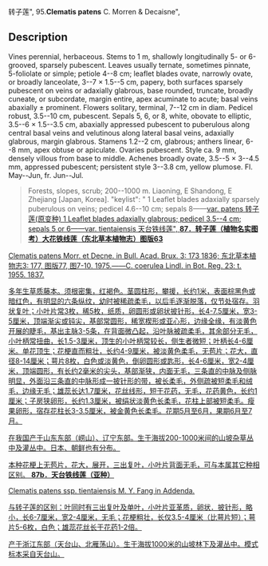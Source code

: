 转子莲",
95.**Clematis patens** C. Morren & Decaisne",

## Description
Vines perennial, herbaceous. Stems to 1 m, shallowly longitudinally 5- or 6-grooved, sparsely pubescent. Leaves usually ternate, sometimes pinnate, 5-foliolate or simple; petiole 4--8 cm; leaflet blades ovate, narrowly ovate, or broadly lanceolate, 3--7 × 1.5--5 cm, papery, both surfaces sparsely pubescent on veins or adaxially glabrous, base rounded, truncate, broadly cuneate, or subcordate, margin entire, apex acuminate to acute; basal veins abaxially ± prominent. Flowers solitary, terminal, 7--12 cm in diam. Pedicel robust, 3.5--10 cm, pubescent. Sepals 5, 6, or 8, white, obovate to elliptic, 3.5--6 × 1.5--3.5 cm, abaxially appressed pubescent to puberulous along central basal veins and velutinous along lateral basal veins, adaxially glabrous, margin glabrous. Stamens 1.2--2 cm, glabrous; anthers linear, 6--8 mm, apex obtuse or apiculate. Ovaries pubescent. Style ca. 9 mm, densely villous from base to middle. Achenes broadly ovate, 3.5--5 × 3--4.5 mm, appressed pubescent; persistent style 3--3.8 cm, yellow plumose. Fl. May--Jun, fr. Jun--Jul.

> Forests, slopes, scrub; 200--1000 m. Liaoning, E Shandong, E Zhejiang [Japan, Korea].
  "keylist": "
1 Leaflet blades adaxially sparsely puberulous on veins; pedicel 4.6--10 cm; sepals 8——<a href='/info/Clematis patens var. patens?t=foc'>var. patens 转子莲(原变种)
1 Leaflet blades adaxially glabrous; pedicel 3.5--4 cm; sepals 5 or 6——<a href='/info/Clematis patens var. tientaiensis?t=foc'>var. tientaiensis 天台铁线莲",
**87．转子莲（植物名实图考）大花铁线莲（东北草本植物志）图版63**

Clematis patens Morr. et Decne. in Bull. Acad. Brux. 3: 173 1836; 东北草本植物志3: 177, 图版77, 图7-10. 1975.——C. coerulea Lindl. in Bot. Reg. 23: t. 1955. 1837.

多年生草质藤本。须根密集，红褐色。茎圆柱形，攀援，长约1米，表面棕黑色或暗红色，有明显的六条纵纹，幼时被稀疏柔毛，以后毛逐渐脱落，仅节处宿存。羽状复叶；小叶片常3枚，稀5枚，纸质，卵圆形或卵状披针形，长4-7.5厘米，宽3-5厘米，顶端渐尖或钝尖，基部常圆形，稀宽楔形或亚心形，边缘全缘，有淡黄色开展的睫毛，基出主脉3-5条，在背面微凸起，沿叶脉被疏柔毛，其余部分无毛，小叶柄常扭曲，长1.5-3厘米，顶生的小叶柄常较长，侧生者微短；叶柄长4-6厘米。单花顶生；花梗直而粗壮，长约4-9厘米，被淡黄色柔毛，无苞片；花大，直径8-14厘米；萼片8枚，白色或淡黄色，倒卵圆形或匙形，长4-6厘米，宽2-4厘米，顶端圆形，有长约2毫米的尖头，基部渐狭，内面无毛，三条直的中脉及侧脉明显，外面沿三条直的中脉形成一披针形的带，被长柔毛，外侧疏被短柔毛和绒毛，边缘无毛；雄蕊长达1.7厘米，花丝线形，短于花药，无毛，花药黄色，长约1厘米；子房狭卵形，长约1.3厘米，被绢状淡黄色长柔毛，花柱上部被短柔毛。瘦果卵形，宿存花柱长3-3.5厘米，被金黄色长柔毛。花期5月至6月，果期6月至7月。

在我国产于山东东部（崂山）、辽宁东部。生于海拔200-1000米间的山坡杂草丛中及灌丛中。日本、朝鲜也有分布。

本种花梗上无苞片，花大，展开，三出复叶，小叶片背面无毛，可与本属其它种相区别。
**87b．天台铁线莲（亚种）**

Clematis patens ssp. tientaiensis M. Y. Fang in Addenda.

与转子莲的区别：叶同时有三出复叶及单叶，小叶片亚革质，卵状．披针形，略小，长6-7厘米，宽2-4厘米，无毛；花梗粗壮，长仅3.5-4厘米（比萼片短）；萼片5-6枚，白色；雄蕊花丝长于花药1-2倍。

产于浙江东部（天台山、北雁荡山）。生于海拔1000米的山坡林下及灌丛中。模式标本采自天台山。
